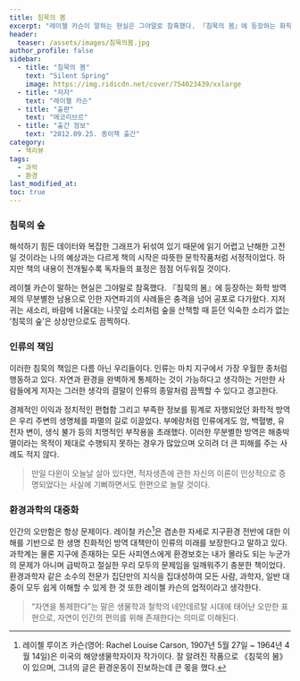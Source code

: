 ```yaml
---
title: 침묵의 봄
excerpt: "레이첼 카슨이 말하는 현실은 그야말로 참혹했다. 『침묵의 봄』에 등장하는 화학 방역제의 무분별한 남용으로 인한 자연파괴의 사례들은 충격을 넘어 공포로 다가왔다. 지저귀는 새소리, 바람에 너울대는 나뭇잎 소리처럼 숲을 산책할 때 듣던 익숙한 소리가 없는 ‘침묵의 숲’은 상상만으로도 끔찍하다."
header:
  teaser: /assets/images/침묵의봄.jpg
author_profile: false
sidebar:
  - title: "침묵의 봄"
    text: "Silent Spring"
    image: https://img.ridicdn.net/cover/754023439/xxlarge
  - title: "저자"
    text: "레이첼 카슨"
  - title: "출판"
    text: "에코리브르"
  - title: "출간 정보"
    text: "2012.09.25. 종이책 출간"
category:
  - 책리뷰
tags:
  - 과학
  - 환경
last_modified_at:
toc: true
---
```


### 침묵의 숲

해석하기 힘든 데이터와 복잡한 그래프가 뒤섞여 있기 때문에 읽기 어렵고 난해한 고전일 것이라는 나의 예상과는 다르게 책의 시작은 따뜻한 문학작품처럼 서정적이었다. 하지만 책의 내용이 전개될수록 독자들의 표정은 점점 어두워질 것이다. 

레이첼 카슨이 말하는 현실은 그야말로 참혹했다. 『침묵의 봄』에 등장하는 화학 방역제의 무분별한 남용으로 인한 자연파괴의 사례들은 충격을 넘어 공포로 다가왔다. 지저귀는 새소리, 바람에 너울대는 나뭇잎 소리처럼 숲을 산책할 때 듣던 익숙한 소리가 없는 ‘침묵의 숲’은 상상만으로도 끔찍하다.

### 인류의 책임

이러한 침묵의 책임은 다름 아닌 우리들이다. 인류는 마치 지구에서 가장 우월한 종처럼 행동하고 있다. 자연과 환경을 완벽하게 통제하는 것이 가능하다고 생각하는 거만한 사람들에게 저자는 그러한 생각의 결말이 인류의 종말처럼 끔찍할 수 있다고 경고한다. 

경제적인 이익과 정치적인 편협함 그리고 부족한 정보를 핑계로 자행되었던 화학적 방역은 우리 주변의 생명체를 파멸의 길로 이끌었다. 부메랑처럼 인류에게도 암, 백혈병, 유전자 변이, 생식 불가 등의 치명적인 부작용을 초래했다. 이러한 무분별한 방역은 해충박멸이라는 목적이 제대로 수행되지 못하는 경우가 많았으며 오히려 더 큰 피해를 주는 사례도 적지 않다. 

> 만일 다윈이 오늘날 살아 있다면, 적자생존에 관한 자신의 이론이 인상적으로 증명되었다는 사실에 기뻐하면서도 한편으로 놀랄 것이다. 

### 환경과학의 대중화

인간의 오만함은 항상 문제이다. 레이철 카슨[^1]은 겸손한 자세로 지구환경 전반에 대한 이해를 기반으로 한 생명 친화적인 방역 대책만이 인류의 미래를 보장한다고 말하고 있다. 과학계는 물론 지구에 존재하는 모든 사피엔스에게 환경보호는 내가 몰라도 되는 누군가의 문제가 아니며 급박하고 절실한 우리 모두의 문제임을 일깨워주기 충분한 책이었다. 환경과학자 같은 소수의 전문가 집단만의 지식을 집대성하여 모든 사람, 과학자, 일반 대중이 모두 쉽게 이해할 수 있게 한 것 또한 레이첼 카슨의 업적이라고 생각한다.

> “자연을 통제한다”는 말은 생물학과 철학의 네안데르탈 시대에 태어난 오만한 표현으로, 자연이 인간의 편의를 위해 존재한다는 의미로 이해된다.



[^1]: 레이첼 루이즈 카슨(영어: Rachel Louise Carson, 1907년 5월 27일 ~ 1964년 4월 14일)은 미국의 해양생물학자이자 작가이다. 잘 알려진 작품으로 《침묵의 봄》이 있으며, 그녀의 글은 환경운동이 진보하는데 큰 몫을 했다.







